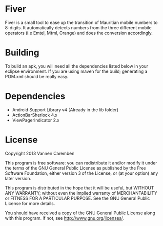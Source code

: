 Fiver
===

Fiver is a small tool to ease up the transition of Mauritian mobile numbers to 8-digits.
It automatically detects numbers from the three different mobile operators (i.e Emtel, Mtml, Orange) and does the conversion accordingly.

Building
===


To build an apk, you will need all the dependencies listed below in your eclipse environment.
If you are using maven for the build; generating a POM.xml should be really easy.


Dependencies
===

* Android Support Library v4 (Already in the lib folder)
* ActionBarSherlock 4.x
* ViewPagerIndicator 2.x


License
===

Copyright 2013 Vannen Caremben

This program is free software: you can redistribute it and/or modify
it under the terms of the GNU General Public License as published by
the Free Software Foundation, either version 3 of the License, or
(at your option) any later version.

This program is distributed in the hope that it will be useful,
but WITHOUT ANY WARRANTY; without even the implied warranty of
MERCHANTABILITY or FITNESS FOR A PARTICULAR PURPOSE.  See the
GNU General Public License for more details.

You should have received a copy of the GNU General Public License
along with this program.  If not, see http://www.gnu.org/licenses/.
